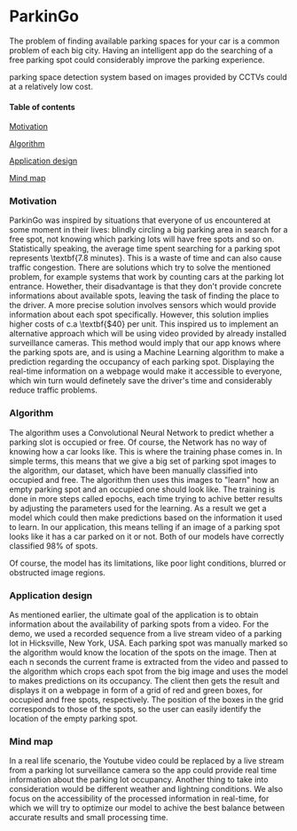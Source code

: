 # ParkinGo

The problem of finding available parking spaces for your car is a common problem of each big city. Having an intelligent app do the searching of a free parking spot could considerably improve the parking experience.

 parking space detection system based on images provided by CCTVs could  at a relatively low cost.

#### Table of contents
[Motivation](#motivation)

[Algorithm](#algorithm)

[Application design](#application-design)

[Mind map](#mind-map)

### Motivation

ParkinGo was inspired by situations that everyone of us encountered at some moment in their lives: blindly circling a big parking area in search for a free spot, not knowing which parking lots will have free spots and so on. Statistically speaking, the average time spent searching for a parking spot represents \textbf{7.8 minutes}. This is a waste of time and can also cause traffic congestion. 
There are solutions which try to solve the mentioned problem, for example systems that work by counting cars at the parking lot entrance. Howether, their disadvantage is that they don't provide concrete informations about available spots, leaving the task of finding the place to the driver. A more precise solution involves sensors which would provide information about each spot specifically. However, this solution implies higher costs of c.a \textbf{\$40} per unit. 
This inspired us to implement an alternative approach which will be using video provided by already installed surveillance cameras.
This method would imply that our app knows where the parking spots are, and is using a Machine Learning algorithm to make a prediction regarding the occupancy of each parking spot. Displaying the real-time information on a webpage would make it accessible to everyone, which win turn would definetely save the driver's time and considerably reduce traffic problems.

### Algorithm

The algorithm uses a Convolutional Neural Network to predict whether a parking slot is occupied or free. Of course, the Network has no way of knowing how a car looks like. This is where the training phase comes in. In simple terms, this means that we give a big set of parking spot images to the algorithm, our dataset, which have been manually classified into occupied and free. The algorithm then uses this images to "learn" how an empty parking spot and an occupied one should look like. The training is done in more steps called epochs, each time trying to achive better results by adjusting the parameters used for the learning. As a result we get a model which could then make predictions based on the information it used to learn. In our application, this means telling if an image of a parking spot looks like it has a car parked on it or not. Both of our models have correctly classified 98% of spots.

Of course, the model has its limitations, like poor light conditions, blurred or obstructed image regions. 

### Application design

As mentioned earlier, the ultimate goal of the application is to obtain information about the availability of parking spots from a video. 
For the demo, we used a recorded sequence from a live stream video of a parking lot in Hicksville, New York, USA. Each parking spot was manually marked so the algorithm would know the location of the spots on the image. Then at each n seconds the current frame is extracted from the video and passed to the algorithm which crops each spot from the big image and uses the model to makes predictions on its occupancy. The client then gets the result and displays it on a webpage in form of a grid of red and green boxes, for occupied and free spots, respectively. The position of the boxes in the grid corresponds to those of the spots, so the user can easily identify the location of the empty parking spot.

### Mind map

In a real life scenario, the Youtube video could be replaced by a live stream from a parking lot surveillance camera so the app could provide real time information about the parking lot occupancy. Another thing to take into consideration would be different weather and lightning conditions. We also focus on the accessibility 
of the processed information in real-time, for which we will try to optimize our model to achive the best balance between accurate results and small processing time.
